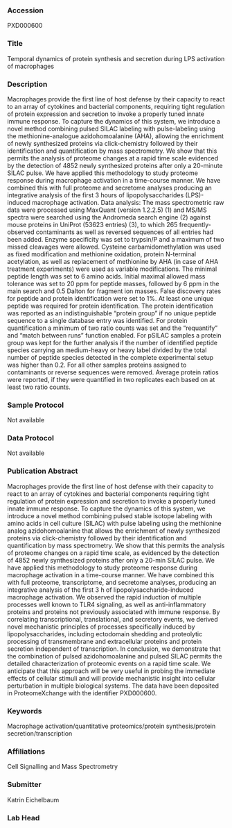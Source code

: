 ### Accession
PXD000600

### Title
Temporal dynamics of protein synthesis and secretion during LPS activation of macrophages

### Description
Macrophages provide the first line of host defense by their capacity to react to an array of cytokines and bacterial components, requiring tight regulation of protein expression and secretion to invoke a properly tuned innate immune response. To capture the dynamics of this system, we introduce a novel method combining pulsed SILAC labeling with pulse-labeling using the methionine-analogue azidohomoalanine (AHA), allowing the enrichment of newly synthesized proteins via click-chemistry followed by their identification and quantification by mass spectrometry. We show that this permits the analysis of proteome changes at a rapid time scale evidenced by the detection of 4852 newly synthesized proteins after only a 20-minute SILAC pulse. We have applied this methodology to study proteome response during macrophage activation in a time-course manner. We have combined this with full proteome and secretome analyses producing an integrative analysis of the first 3 hours of lipopolysaccharides (LPS)-induced macrophage activation. Data analysis: The mass spectrometric raw data were processed using MaxQuant (version 1.2.2.5) (1) and MS/MS spectra were searched using the Andromeda search engine (2) against mouse proteins in UniProt (53623 entries) (3), to which 265 frequently-observed contaminants as well as reversed sequences of all entries had been added. Enzyme specificity was set to trypsin/P and a maximum of two missed cleavages were allowed. Cysteine carbamidomethylation was used as fixed modification and methionine oxidation, protein N-terminal acetylation, as well as replacement of methionine by AHA (in case of AHA treatment experiments) were used as variable modifications. The minimal peptide length was set to 6 amino acids. Initial maximal allowed mass tolerance was set to 20 ppm for peptide masses, followed by 6 ppm in the main search and 0.5 Dalton for fragment ion masses. False discovery rates for peptide and protein identification were set to 1%. At least one unique peptide was required for protein identification. The protein identification was reported as an indistinguishable “protein group” if no unique peptide sequence to a single database entry was identified. For protein quantification a minimum of two ratio counts was set and the “requantify” and “match between runs” function enabled. For pSILAC samples a protein group was kept for the further analysis if the number of identified peptide species carrying an medium-heavy or heavy label divided by the total number of peptide species detected in the complete experimental setup was higher than 0.2. For all other samples proteins assigned to contaminants or reverse sequences were removed. Average protein ratios were reported, if they were quantified in two replicates each based on at least two ratio counts.

### Sample Protocol
Not available

### Data Protocol
Not available

### Publication Abstract
Macrophages provide the first line of host defense with their capacity to react to an array of cytokines and bacterial components requiring tight regulation of protein expression and secretion to invoke a properly tuned innate immune response. To capture the dynamics of this system, we introduce a novel method combining pulsed stable isotope labeling with amino acids in cell culture (SILAC) with pulse labeling using the methionine analog azidohomoalanine that allows the enrichment of newly synthesized proteins via click-chemistry followed by their identification and quantification by mass spectrometry. We show that this permits the analysis of proteome changes on a rapid time scale, as evidenced by the detection of 4852 newly synthesized proteins after only a 20-min SILAC pulse. We have applied this methodology to study proteome response during macrophage activation in a time-course manner. We have combined this with full proteome, transcriptome, and secretome analyses, producing an integrative analysis of the first 3 h of lipopolysaccharide-induced macrophage activation. We observed the rapid induction of multiple processes well known to TLR4 signaling, as well as anti-inflammatory proteins and proteins not previously associated with immune response. By correlating transcriptional, translational, and secretory events, we derived novel mechanistic principles of processes specifically induced by lipopolysaccharides, including ectodomain shedding and proteolytic processing of transmembrane and extracellular proteins and protein secretion independent of transcription. In conclusion, we demonstrate that the combination of pulsed azidohomoalanine and pulsed SILAC permits the detailed characterization of proteomic events on a rapid time scale. We anticipate that this approach will be very useful in probing the immediate effects of cellular stimuli and will provide mechanistic insight into cellular perturbation in multiple biological systems. The data have been deposited in ProteomeXchange with the identifier PXD000600.

### Keywords
Macrophage activation/quantitative proteomics/protein synthesis/protein secretion/transcription

### Affiliations
Cell Signalling and Mass Spectrometry

### Submitter
Katrin Eichelbaum

### Lab Head


